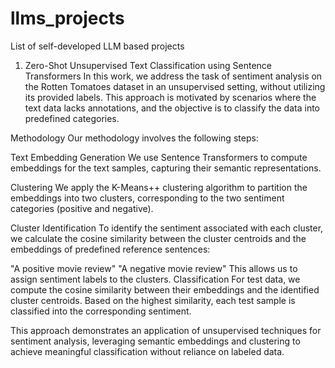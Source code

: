 # llms_projects
List of self-developed LLM based projects

1. Zero-Shot Unsupervised Text Classification using Sentence Transformers
In this work, we address the task of sentiment analysis on the Rotten Tomatoes dataset in an unsupervised setting, without utilizing its provided labels. This approach is motivated by scenarios where the text data lacks annotations, and the objective is to classify the data into predefined categories.

Methodology
Our methodology involves the following steps:

Text Embedding Generation
We use Sentence Transformers to compute embeddings for the text samples, capturing their semantic representations.

Clustering
We apply the K-Means++ clustering algorithm to partition the embeddings into two clusters, corresponding to the two sentiment categories (positive and negative).

Cluster Identification
To identify the sentiment associated with each cluster, we calculate the cosine similarity between the cluster centroids and the embeddings of predefined reference sentences:

"A positive movie review"
"A negative movie review"
This allows us to assign sentiment labels to the clusters.
Classification
For test data, we compute the cosine similarity between their embeddings and the identified cluster centroids. Based on the highest similarity, each test sample is classified into the corresponding sentiment.

This approach demonstrates an application of unsupervised techniques for sentiment analysis, leveraging semantic embeddings and clustering to achieve meaningful classification without reliance on labeled data.


